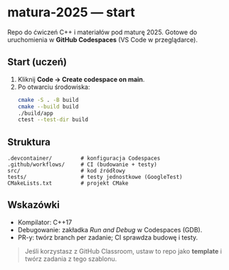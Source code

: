# matura-2025 — start

Repo do ćwiczeń C++ i materiałów pod maturę 2025. Gotowe do uruchomienia w **GitHub Codespaces** (VS Code w przeglądarce).

## Start (uczeń)
1. Kliknij **Code → Create codespace on main**.
2. Po otwarciu środowiska:
   ```bash
   cmake -S . -B build
   cmake --build build
   ./build/app
   ctest --test-dir build
   ```

## Struktura
```
.devcontainer/         # konfiguracja Codespaces
.github/workflows/     # CI (budowanie + testy)
src/                   # kod źródłowy
tests/                 # testy jednostkowe (GoogleTest)
CMakeLists.txt         # projekt CMake
```

## Wskazówki
- Kompilator: C++17
- Debugowanie: zakładka *Run and Debug* w Codespaces (GDB).
- PR-y: twórz branch per zadanie; CI sprawdza budowę i testy.

> Jeśli korzystasz z GitHub Classroom, ustaw to repo jako **template** i twórz zadania z tego szablonu.

